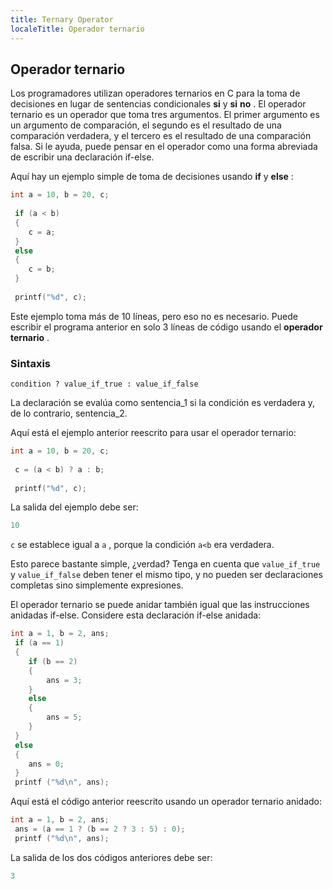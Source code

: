 ```yaml
---
title: Ternary Operator
localeTitle: Operador ternario
---
```

## Operador ternario

Los programadores utilizan operadores ternarios en C para la toma de decisiones en lugar de sentencias condicionales **si** y **si** **no** . El operador ternario es un operador que toma tres argumentos. El primer argumento es un argumento de comparación, el segundo es el resultado de una comparación verdadera, y el tercero es el resultado de una comparación falsa. Si le ayuda, puede pensar en el operador como una forma abreviada de escribir una declaración if-else.

Aquí hay un ejemplo simple de toma de decisiones usando **if** y **else** :

```c
int a = 10, b = 20, c; 
 
 if (a < b) 
 { 
    c = a; 
 } 
 else
 { 
    c = b; 
 } 
 
 printf("%d", c); 
```

Este ejemplo toma más de 10 líneas, pero eso no es necesario. Puede escribir el programa anterior en solo 3 líneas de código usando el **operador ternario** .

### Sintaxis

`condition ? value_if_true : value_if_false`

La declaración se evalúa como sentencia\_1 si la condición es verdadera y, de lo contrario, sentencia\_2.

Aquí está el ejemplo anterior reescrito para usar el operador ternario:

```c
int a = 10, b = 20, c; 
 
 c = (a < b) ? a : b; 
 
 printf("%d", c); 
```

La salida del ejemplo debe ser:

```c
10 
```

`c` se establece igual a `a` , porque la condición `a<b` era verdadera.

Esto parece bastante simple, ¿verdad? Tenga en cuenta que `value_if_true` y `value_if_false` deben tener el mismo tipo, y no pueden ser declaraciones completas sino simplemente expresiones.

El operador ternario se puede anidar también igual que las instrucciones anidadas if-else. Considere esta declaración if-else anidada:

```c
int a = 1, b = 2, ans; 
 if (a == 1) 
 { 
    if (b == 2) 
    { 
        ans = 3; 
    }
    else 
    { 
        ans = 5; 
    } 
 } 
 else 
 { 
    ans = 0; 
 } 
 printf ("%d\n", ans); 
```

Aquí está el código anterior reescrito usando un operador ternario anidado:

```c
int a = 1, b = 2, ans; 
 ans = (a == 1 ? (b == 2 ? 3 : 5) : 0); 
 printf ("%d\n", ans); 
```

La salida de los dos códigos anteriores debe ser:

```c
3 

```
